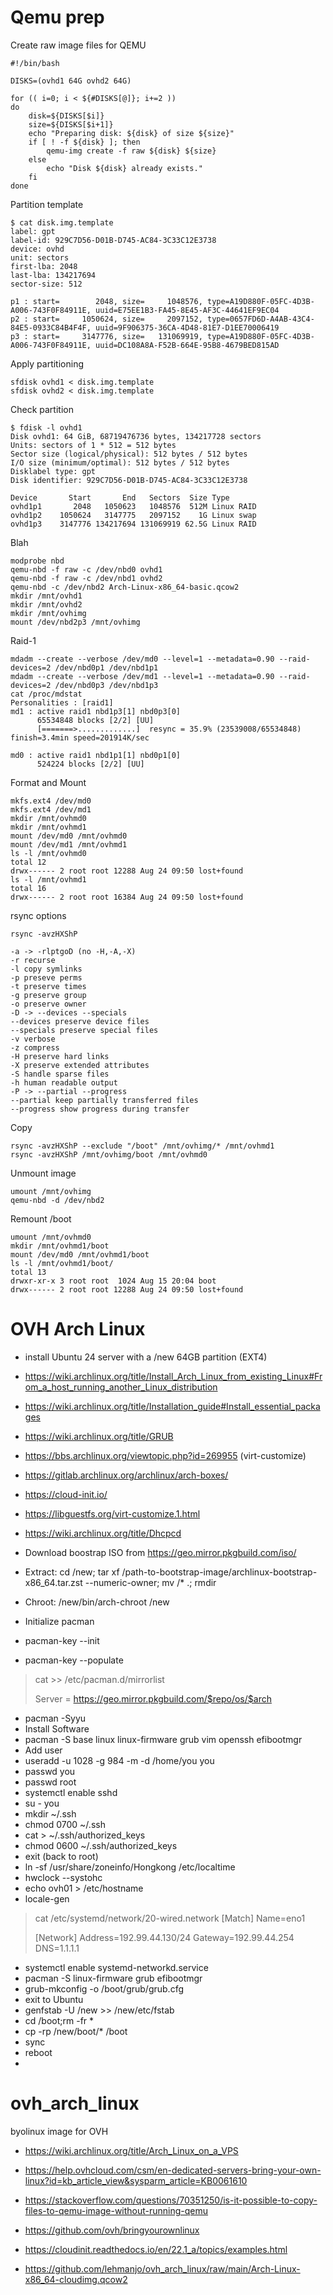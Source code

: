 # Qemu prep

Create raw image files for QEMU
```
#!/bin/bash

DISKS=(ovhd1 64G ovhd2 64G)

for (( i=0; i < ${#DISKS[@]}; i+=2 ))
do
    disk=${DISKS[$i]}
    size=${DISKS[$i+1]}
    echo "Preparing disk: ${disk} of size ${size}"
    if [ ! -f ${disk} ]; then
        qemu-img create -f raw ${disk} ${size}
    else
        echo "Disk ${disk} already exists."
    fi
done
```

Partition template
```
$ cat disk.img.template
label: gpt
label-id: 929C7D56-D01B-D745-AC84-3C33C12E3738
device: ovhd
unit: sectors
first-lba: 2048
last-lba: 134217694
sector-size: 512

p1 : start=        2048, size=     1048576, type=A19D880F-05FC-4D3B-A006-743F0F84911E, uuid=E75EE1B3-FA45-8E45-AF3C-44641EF9EC04
p2 : start=     1050624, size=     2097152, type=0657FD6D-A4AB-43C4-84E5-0933C84B4F4F, uuid=9F906375-36CA-4D48-81E7-D1EE70006419
p3 : start=     3147776, size=   131069919, type=A19D880F-05FC-4D3B-A006-743F0F84911E, uuid=DC108A8A-F52B-664E-95B8-4679BED815AD
```

Apply partitioning
```
sfdisk ovhd1 < disk.img.template
sfdisk ovhd2 < disk.img.template
```

Check partition
```
$ fdisk -l ovhd1
Disk ovhd1: 64 GiB, 68719476736 bytes, 134217728 sectors
Units: sectors of 1 * 512 = 512 bytes
Sector size (logical/physical): 512 bytes / 512 bytes
I/O size (minimum/optimal): 512 bytes / 512 bytes
Disklabel type: gpt
Disk identifier: 929C7D56-D01B-D745-AC84-3C33C12E3738

Device       Start       End   Sectors  Size Type
ovhd1p1       2048   1050623   1048576  512M Linux RAID
ovhd1p2    1050624   3147775   2097152    1G Linux swap
ovhd1p3    3147776 134217694 131069919 62.5G Linux RAID
```

Blah
```
modprobe nbd
qemu-nbd -f raw -c /dev/nbd0 ovhd1
qemu-nbd -f raw -c /dev/nbd1 ovhd2
qemu-nbd -c /dev/nbd2 Arch-Linux-x86_64-basic.qcow2
mkdir /mnt/ovhd1
mkdir /mnt/ovhd2
mkdir /mnt/ovhimg
mount /dev/nbd2p3 /mnt/ovhimg
```

Raid-1
```
mdadm --create --verbose /dev/md0 --level=1 --metadata=0.90 --raid-devices=2 /dev/nbd0p1 /dev/nbd1p1
mdadm --create --verbose /dev/md1 --level=1 --metadata=0.90 --raid-devices=2 /dev/nbd0p3 /dev/nbd1p3
cat /proc/mdstat
Personalities : [raid1]
md1 : active raid1 nbd1p3[1] nbd0p3[0]
      65534848 blocks [2/2] [UU]
      [=======>.............]  resync = 35.9% (23539008/65534848) finish=3.4min speed=201914K/sec

md0 : active raid1 nbd1p1[1] nbd0p1[0]
      524224 blocks [2/2] [UU]
```

Format and Mount
```
mkfs.ext4 /dev/md0
mkfs.ext4 /dev/md1
mkdir /mnt/ovhmd0
mkdir /mnt/ovhmd1
mount /dev/md0 /mnt/ovhmd0
mount /dev/md1 /mnt/ovhmd1
ls -l /mnt/ovhmd0
total 12
drwx------ 2 root root 12288 Aug 24 09:50 lost+found
ls -l /mnt/ovhmd1
total 16
drwx------ 2 root root 16384 Aug 24 09:50 lost+found
```

rsync options
```
rsync -avzHXShP

-a -> -rlptgoD (no -H,-A,-X)
-r recurse
-l copy symlinks
-p preseve perms
-t preserve times
-g preserve group
-o preserve owner
-D -> --devices --specials
--devices preserve device files
--specials preserve special files
-v verbose
-z compress
-H preserve hard links
-X preserve extended attributes
-S handle sparse files
-h human readable output
-P -> --partial --progress
--partial keep partially transferred files
--progress show progress during transfer
```

Copy
```
rsync -avzHXShP --exclude "/boot" /mnt/ovhimg/* /mnt/ovhmd1
rsync -avzHXShP /mnt/ovhimg/boot /mnt/ovhmd0
```

Unmount image
```
umount /mnt/ovhimg
qemu-nbd -d /dev/nbd2
```

Remount /boot
```
umount /mnt/ovhmd0
mkdir /mnt/ovhmd1/boot
mount /dev/md0 /mnt/ovhmd1/boot
ls -l /mnt/ovhmd1/boot/
total 13
drwxr-xr-x 3 root root  1024 Aug 15 20:04 boot
drwx------ 2 root root 12288 Aug 24 09:50 lost+found
```


# OVH Arch Linux

- install Ubuntu 24 server with a /new 64GB partition (EXT4)
- https://wiki.archlinux.org/title/Install_Arch_Linux_from_existing_Linux#From_a_host_running_another_Linux_distribution
- https://wiki.archlinux.org/title/Installation_guide#Install_essential_packages
- https://wiki.archlinux.org/title/GRUB
- https://bbs.archlinux.org/viewtopic.php?id=269955 (virt-customize)
- https://gitlab.archlinux.org/archlinux/arch-boxes/
- https://cloud-init.io/
- https://libguestfs.org/virt-customize.1.html
- https://wiki.archlinux.org/title/Dhcpcd


  
- Download boostrap ISO from https://geo.mirror.pkgbuild.com/iso/
- Extract: cd /new; tar xf /path-to-bootstrap-image/archlinux-bootstrap-x86_64.tar.zst --numeric-owner; mv <extracted directory>/* .; rmdir <extracted directory>
- Chroot: /new/bin/arch-chroot /new
- Initialize pacman
- pacman-key --init
- pacman-key --populate
> cat >> /etc/pacman.d/mirrorlist
> 
> Server = https://geo.mirror.pkgbuild.com/$repo/os/$arch
- pacman -Syyu
- Install Software
- pacman -S base linux linux-firmware grub vim openssh efibootmgr
- Add user
- useradd -u 1028 -g 984 -m -d /home/you you
- passwd you
- passwd root
- systemctl enable sshd
- su - you
- mkdir ~/.ssh
- chmod 0700 ~/.ssh
- cat > ~/.ssh/authorized_keys
- chmod 0600 ~/.ssh/authorized_keys
- exit (back to root)
- ln -sf /usr/share/zoneinfo/Hongkong /etc/localtime
- hwclock --systohc
- echo ovh01 > /etc/hostname
- locale-gen
> cat /etc/systemd/network/20-wired.network
> [Match]
> Name=eno1
> 
> [Network]
> Address=192.99.44.130/24
> Gateway=192.99.44.254
> DNS=1.1.1.1
- systemctl enable systemd-networkd.service
- pacman -S linux-firmware grub efibootmgr
- grub-mkconfig -o /boot/grub/grub.cfg
- exit to Ubuntu
- genfstab -U /new >> /new/etc/fstab
- cd /boot;rm -fr *
- cp -rp /new/boot/* /boot
- sync
- reboot
- 
  
# ovh_arch_linux
byolinux image for OVH


- https://wiki.archlinux.org/title/Arch_Linux_on_a_VPS
- https://help.ovhcloud.com/csm/en-dedicated-servers-bring-your-own-linux?id=kb_article_view&sysparm_article=KB0061610
- https://stackoverflow.com/questions/70351250/is-it-possible-to-copy-files-to-qemu-image-without-running-qemu
- https://github.com/ovh/bringyourownlinux
- https://cloudinit.readthedocs.io/en/22.1_a/topics/examples.html
  

- https://github.com/lehmanjo/ovh_arch_linux/raw/main/Arch-Linux-x86_64-cloudimg.qcow2

